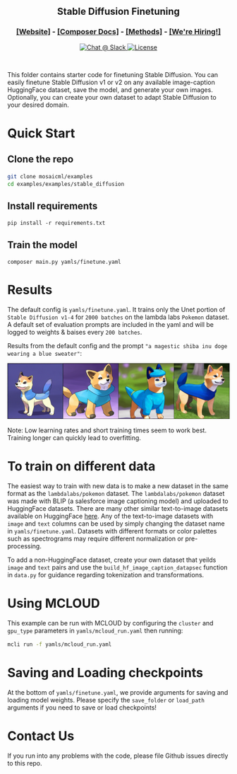 

<h2><p align="center">Stable Diffusion Finetuning</p></h2>

<h3><p align='center'>
<a href="https://www.mosaicml.com">[Website]</a>
- <a href="https://docs.mosaicml.com/">[Composer Docs]</a>
- <a href="https://docs.mosaicml.com/en/stable/method_cards/methods_overview.html">[Methods]</a>
- <a href="https://www.mosaicml.com/team">[We're Hiring!]</a>
</p></h3>

<p align="center">
    <a href="https://join.slack.com/t/mosaicml-community/shared_invite/zt-w0tiddn9-WGTlRpfjcO9J5jyrMub1dg">
        <img alt="Chat @ Slack" src="https://img.shields.io/badge/slack-chat-2eb67d.svg?logo=slack">
    </a>
    <a href="https://github.com/mosaicml/examples/blob/main/LICENSE">
        <img alt="License" src="https://img.shields.io/badge/License-Apache%202.0-green.svg?logo=slack">
    </a>
</p>
<br />

This folder contains starter code for finetuning Stable Diffusion. You can easily finetune Stable Diffusion v1 or v2 on any available image-caption HuggingFace dataset, save the model, and generate your own images. Optionally, you can create your own dataset to adapt Stable Diffusion to your desired domain.


# Quick Start

## Clone the repo
```bash
git clone mosaicml/examples
cd examples/examples/stable_diffusion
```
## Install requirements

```
pip install -r requirements.txt 
```
## Train the model
```
composer main.py yamls/finetune.yaml
```

# Results
The default config is `yamls/finetune.yaml`. It trains only the Unet portion of `Stable Diffusion v1-4` for `2000 batches` on the lambda labs `Pokemon` dataset. A default set of evaluation prompts are included in the yaml and will be logged to weights & baises every `200 batches`. 

Results from the default config and the prompt  `"a magestic shiba inu doge wearing a blue sweater"`:
<p align="center">
  <picture>
    <img alt="model outputs of a Shiba inu pokemon in a blue sweater" src="./assets/A_Magestic_Shiba_Inu_Doge_wearing_a_blue_sweater_2000_batches.png">
  </picture>
</p>

Note: Low learning rates and short training times seem to work best. Training longer can quickly lead to overfitting.


# To train on different data
The easiest way to train with new data is to make a new dataset in the same format as the `lambdalabs/pokemon` dataset. The `lambdalabs/pokemon` dataset was made with BLIP (a salesforce image captioning model) and uploaded to HuggingFace datasets. There are many other similar text-to-image datasets available on HuggingFace [here](https://huggingface.co/datasets?task_categories=task_categories:text-to-image). Any of the text-to-image datasets with `image` and `text` columns can be used by simply changing the dataset name in `yamls/finetune.yaml`. Datasets with different formats or color palettes such as spectrograms may require different normalization or pre-processing.

To add a non-HuggingFace dataset, create your own dataset that yeilds `image` and `text` pairs and use the `build_hf_image_caption_datapsec` function in `data.py` for guidance regarding tokenization and transformations. 

# Using MCLOUD
This example can be run with MCLOUD by configuring the `cluster` and `gpu_type` parameters in `yamls/mcloud_run.yaml` then running:

```bash
mcli run -f yamls/mcloud_run.yaml
```

# Saving and Loading checkpoints

At the bottom of `yamls/finetune.yaml`, we provide arguments for saving and loading model weights. Please specify the `save_folder` or `load_path` arguments if you need to save or load checkpoints!

# Contact Us
If you run into any problems with the code, please file Github issues directly to this repo.
